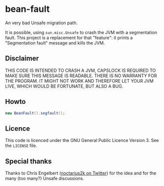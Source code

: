 # bean-fault
An very bad Unsafe migration path.

It is possible, using `sun.misc.Unsafe` to crash the JVM with a segmentation fault.  This project is a replacement for that "feature": it prints a "Segmentation fault" message and kills the JVM.

## Disclaimer
THIS CODE IS INTENDED TO CRASH A JVM, CAPSLOCK IS REQUIRED TO MAKE SURE THIS MESSAGE IS READABLE.
THERE IS NO WARRANTY FOR THE PROGRAM. IT MIGHT NOT WORK AND THEREFORE LET YOUR JVM LIVE, WHICH WOULD BE FORTUNATE, BUT ALSO A BUG.

## Howto

```java
new BeanFault().segfault();
```

## Licence
This code is licenced under the GNU General Public Licence Version 3.  See the `LICENSE` file.

## Special thanks

Thanks to Chris Engelbert ([noctarius2k on Twitter](https://twitter.com/noctarius2k)) for the idea and for the many (too many?) Unsafe discussions.

